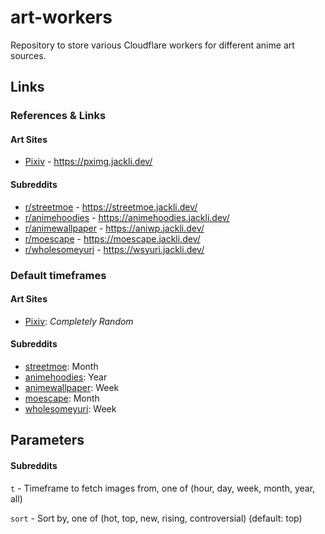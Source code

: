 # art-workers

Repository to store various Cloudflare workers for different anime art sources.

## Links

### References & Links

#### Art Sites

- [Pixiv](https://www.pixiv.net/) - https://pximg.jackli.dev/

#### Subreddits

- [r/streetmoe](https://www.reddit.com/r/streetmoe/) - https://streetmoe.jackli.dev/
- [r/animehoodies](https://www.reddit.com/r/animehoodies/) - https://animehoodies.jackli.dev/
- [r/animewallpaper](https://www.reddit.com/r/animewallpaper/) - https://aniwp.jackli.dev/
- [r/moescape](https://www.reddit.com/r/moescape/) - https://moescape.jackli.dev/
- [r/wholesomeyuri](https://www.reddit.com/r/wholesomeyuri/) - https://wsyuri.jackli.dev/

### Default timeframes

#### Art Sites

- [Pixiv](https://pximg.jackli.dev/): *Completely Random*

#### Subreddits

- [streetmoe](https://streetmoe.jackli.dev/): Month
- [animehoodies](https://animehoodies.jackli.dev/): Year
- [animewallpaper](https://aniwp.jackli.dev/): Week
- [moescape](https://moescape.jackli.dev/): Month
- [wholesomeyuri](https://wsyuri.jackli.dev/): Week

## Parameters

#### Subreddits

`t` - Timeframe to fetch images from, one of (hour, day, week, month, year, all)

`sort` - Sort by, one of (hot, top, new, rising, controversial) (default: top)

